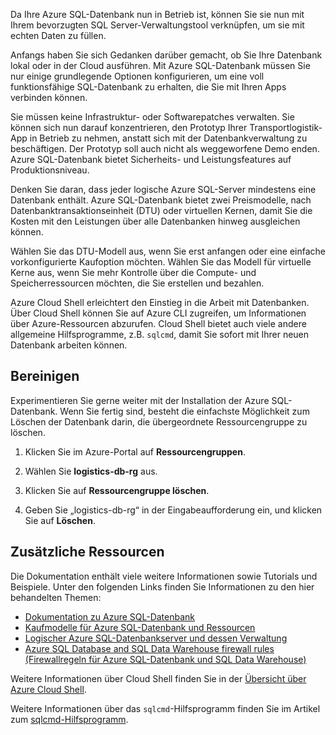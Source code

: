 Da Ihre Azure SQL-Datenbank nun in Betrieb ist, können Sie sie nun mit Ihrem bevorzugten SQL Server-Verwaltungstool verknüpfen, um sie mit echten Daten zu füllen.

Anfangs haben Sie sich Gedanken darüber gemacht, ob Sie Ihre Datenbank lokal oder in der Cloud ausführen. Mit Azure SQL-Datenbank müssen Sie nur einige grundlegende Optionen konfigurieren, um eine voll funktionsfähige SQL-Datenbank zu erhalten, die Sie mit Ihren Apps verbinden können.

Sie müssen keine Infrastruktur- oder Softwarepatches verwalten. Sie können sich nun darauf konzentrieren, den Prototyp Ihrer Transportlogistik-App in Betrieb zu nehmen, anstatt sich mit der Datenbankverwaltung zu beschäftigen. Der Prototyp soll auch nicht als weggeworfene Demo enden. Azure SQL-Datenbank bietet Sicherheits- und Leistungsfeatures auf Produktionsniveau.

Denken Sie daran, dass jeder logische Azure SQL-Server mindestens eine Datenbank enthält. Azure SQL-Datenbank bietet zwei Preismodelle, nach Datenbanktransaktionseinheit (DTU) oder virtuellen Kernen, damit Sie die Kosten mit den Leistungen über alle Datenbanken hinweg ausgleichen können.

Wählen Sie das DTU-Modell aus, wenn Sie erst anfangen oder eine einfache vorkonfigurierte Kaufoption möchten. Wählen Sie das Modell für virtuelle Kerne aus, wenn Sie mehr Kontrolle über die Compute- und Speicherressourcen möchten, die Sie erstellen und bezahlen.

Azure Cloud Shell erleichtert den Einstieg in die Arbeit mit Datenbanken. Über Cloud Shell können Sie auf Azure CLI zugreifen, um Informationen über Azure-Ressourcen abzurufen. Cloud Shell bietet auch viele andere allgemeine Hilfsprogramme, z.B. `sqlcmd`, damit Sie sofort mit Ihrer neuen Datenbank arbeiten können.

## <a name="clean-up"></a>Bereinigen

<!---TODO: Update for sandbox?--->

Experimentieren Sie gerne weiter mit der Installation der Azure SQL-Datenbank. Wenn Sie fertig sind, besteht die einfachste Möglichkeit zum Löschen der Datenbank darin, die übergeordnete Ressourcengruppe zu löschen.

1. Klicken Sie im Azure-Portal auf **Ressourcengruppen**.

1. Wählen Sie **logistics-db-rg** aus.

1. Klicken Sie auf **Ressourcengruppe löschen**.

1. Geben Sie „logistics-db-rg“ in der Eingabeaufforderung ein, und klicken Sie auf **Löschen**.

## <a name="additional-resources"></a>Zusätzliche Ressourcen

Die Dokumentation enthält viele weitere Informationen sowie Tutorials und Beispiele. Unter den folgenden Links finden Sie Informationen zu den hier behandelten Themen:

- [Dokumentation zu Azure SQL-Datenbank](https://docs.microsoft.com/azure/sql-database/)
- [Kaufmodelle für Azure SQL-Datenbank und Ressourcen](https://docs.microsoft.com/azure/sql-database/sql-database-service-tiers)
- [Logischer Azure SQL-Datenbankserver und dessen Verwaltung](https://docs.microsoft.com/azure/sql-database/sql-database-logical-servers)
- [Azure SQL Database and SQL Data Warehouse firewall rules (Firewallregeln für Azure SQL-Datenbank und SQL Data Warehouse)](https://docs.microsoft.com/azure/sql-database/sql-database-firewall-configure)

Weitere Informationen über Cloud Shell finden Sie in der [Übersicht über Azure Cloud Shell](https://docs.microsoft.com/azure/cloud-shell/overview).

Weitere Informationen über das `sqlcmd`-Hilfsprogramm finden Sie im Artikel zum [sqlcmd-Hilfsprogramm](https://docs.microsoft.com/sql/tools/sqlcmd-utility?view=sql-server-2017).
